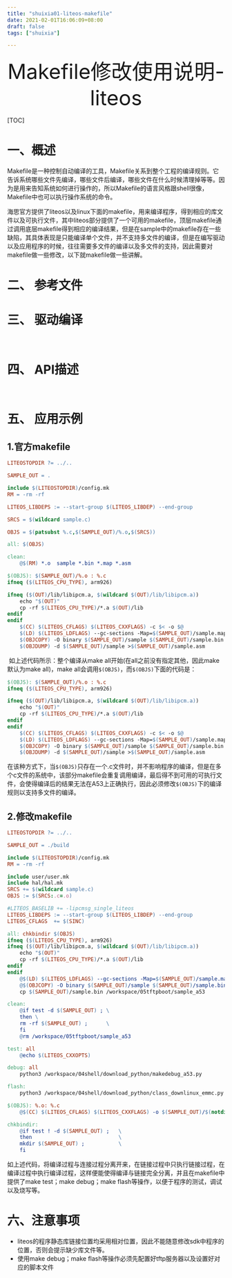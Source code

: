```yaml
---
title: "shuixia01-liteos-makefile"
date: 2021-02-01T16:06:09+08:00
draft: false
tags: ["shuixia"]

---
```




<div align = "center" style="font-size:48px">Makefile修改使用说明-liteos</div>

[TOC]

# 一、概述

​		Makefile是一种控制自动编译的工具，Makefile关系到整个工程的编译规则。它告诉系统哪些文件先编译，哪些文件后编译，哪些文件在什么时候清理掉等等。因为是用来告知系统如何进行操作的，所以Makefile的语言风格跟shell很像，Makefile中也可以执行操作系统的命令。

​		海思官方提供了liteos以及linux下面的makefile，用来编译程序，得到相应的库文件以及可执行文件，其中liteos部分提供了一个可用的makefile，顶层makefile通过调用底层makefile得到相应的编译结果，但是在sample中的makefile存在一些缺陷，其具体表现是只能编译单个文件，并不支持多文件的编译，但是在编写驱动以及应用程序的时候，往往需要多文件的编译以及多文件的支持，因此需要对makefile做一些修改，以下就makefile做一些讲解。

# 二、 参考文件



# 三、 驱动编译

​		

# 四、 API描述

​	

# 五、 应用示例

## 1.官方makefile

```makefile
LITEOSTOPDIR ?= ../..

SAMPLE_OUT = .

include $(LITEOSTOPDIR)/config.mk
RM = -rm -rf

LITEOS_LIBDEPS := --start-group $(LITEOS_LIBDEP) --end-group

SRCS = $(wildcard sample.c)

OBJS = $(patsubst %.c,$(SAMPLE_OUT)/%.o,$(SRCS))

all: $(OBJS)

clean:
	@$(RM) *.o  sample *.bin *.map *.asm

$(OBJS): $(SAMPLE_OUT)/%.o : %.c
ifneq ($(LITEOS_CPU_TYPE), arm926)

ifneq ($(OUT)/lib/libipcm.a, $(wildcard $(OUT)/lib/libipcm.a))
	echo "$(OUT)"
	cp -rf $(LITEOS_CPU_TYPE)/*.a $(OUT)/lib
endif
endif
	$(CC) $(LITEOS_CFLAGS) $(LITEOS_CXXFLAGS) -c $< -o $@
	$(LD) $(LITEOS_LDFLAGS) --gc-sections -Map=$(SAMPLE_OUT)/sample.map -o $(SAMPLE_OUT)/sample ./$@ $(LITEOS_LIBDEPS) $(LITEOS_TABLES_LDFLAGS)
	$(OBJCOPY) -O binary $(SAMPLE_OUT)/sample $(SAMPLE_OUT)/sample.bin
	$(OBJDUMP) -d $(SAMPLE_OUT)/sample >$(SAMPLE_OUT)/sample.asm

```

​		如上述代码所示：整个编译从make all开始(在all之前没有指定其他，因此make默认为make all)，make all会调用```$(OBJS)```，而```$(OBJS)```下面的代码是：

```makefile
$(OBJS): $(SAMPLE_OUT)/%.o : %.c
ifneq ($(LITEOS_CPU_TYPE), arm926)

ifneq ($(OUT)/lib/libipcm.a, $(wildcard $(OUT)/lib/libipcm.a))
	echo "$(OUT)"
	cp -rf $(LITEOS_CPU_TYPE)/*.a $(OUT)/lib
endif
endif
	$(CC) $(LITEOS_CFLAGS) $(LITEOS_CXXFLAGS) -c $< -o $@
	$(LD) $(LITEOS_LDFLAGS) --gc-sections -Map=$(SAMPLE_OUT)/sample.map -o $(SAMPLE_OUT)/sample ./$@ $(LITEOS_LIBDEPS) $(LITEOS_TABLES_LDFLAGS)
	$(OBJCOPY) -O binary $(SAMPLE_OUT)/sample $(SAMPLE_OUT)/sample.bin
	$(OBJDUMP) -d $(SAMPLE_OUT)/sample >$(SAMPLE_OUT)/sample.asm
```

​		在该种方式下，当```$(OBJS)```只存在一个.c文件时，并不影响程序的编译，但是在多个c文件的系统中，该部分makefile会重复调用编译，最后得不到可用的可执行文件，会使得编译后的结果无法在A53上正确执行，因此必须修改```$(OBJS)```下的编译规则以支持多文件的编译。

## 2.修改makefile

```makefile
LITEOSTOPDIR ?= ../..

SAMPLE_OUT = ./build

include $(LITEOSTOPDIR)/config.mk
RM = -rm -rf

include user/user.mk
include hal/hal.mk
SRCS += $(wildcard sample.c)
OBJS := $(SRCS:.c=.o)

#LITEOS_BASELIB += -lipcmsg_single_liteos
LITEOS_LIBDEPS := --start-group $(LITEOS_LIBDEP) --end-group
LITEOS_CFLAGS  += $(SINC)

all: chkbindir $(OBJS)
ifneq ($(LITEOS_CPU_TYPE), arm926)
ifneq ($(OUT)/lib/libipcm.a, $(wildcard $(OUT)/lib/libipcm.a))
	echo "$(OUT)"
	cp -rf $(LITEOS_CPU_TYPE)/*.a $(OUT)/lib
endif
endif
	@$(LD) $(LITEOS_LDFLAGS) --gc-sections -Map=$(SAMPLE_OUT)/sample.map -o $(SAMPLE_OUT)/sample $(addprefix $(SAMPLE_OUT)/,$(notdir $(OBJS)))  $(LITEOS_LIBDEPS) $(LITEOS_TABLES_LDFLAGS)
	@$(OBJCOPY) -O binary $(SAMPLE_OUT)/sample $(SAMPLE_OUT)/sample.bin
	cp $(SAMPLE_OUT)/sample.bin /workspace/05tftpboot/sample_a53

clean:
	@if test -d $(SAMPLE_OUT) ; \
	then \
	rm -rf $(SAMPLE_OUT) ; 		\
	fi
	@rm /workspace/05tftpboot/sample_a53

test: all
	@echo $(LITEOS_CXXOPTS)

debug: all
	python3 /workspace/04shell/download_python/makedebug_a53.py

flash:
	python3 /workspace/04shell/download_python/class_downlinux_emmc.py	

$(OBJS): %.o: %.c 
	@$(CC) $(LITEOS_CFLAGS) $(LITEOS_CXXFLAGS) -o $(SAMPLE_OUT)/$(notdir $@) -c $^

chkbindir:
	@if test ! -d $(SAMPLE_OUT) ; 	\
	then 							\
	mkdir $(SAMPLE_OUT) ; 			\
	fi
```

​		如上述代码，将编译过程与连接过程分离开来，在链接过程中只执行链接过程，在编译过程中执行编译过程，这样便能使得编译与链接完全分离，并且在makefile中提供了make test；make debug；make flash等操作，以便于程序的测试，调试以及烧写等。



# 六、注意事项

* liteos的程序静态库链接位置均采用相对位置，因此不能随意修改sdk中程序的位置，否则会提示缺少库文件等。
* 使用make debug；make flash等操作必须先配置好tftp服务器以及设置好对应的脚本文件
